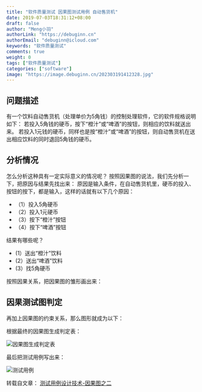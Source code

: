 ```yaml
---
title: "软件质量测试 因果图测试用例 自动售货机"
date: 2019-07-03T18:31:12+08:00
draft: false
author: "Meng小羽"
authorLink: "https://debuginn.cn"
authorEmail: "debuginn@icloud.com"
keywords: "软件质量测试"
comments: true
weight: 0
tags: ["软件质量测试"]
categories: ["software"]
image: "https://image.debuginn.cn/202303191412328.jpg"
---
```


## 问题描述

有一个饮料自动售货机（处理单价为5角钱）的控制处理软件，它的软件规格说明如下：
若投入5角钱的硬币，按下“橙汁”或“啤酒”的按钮，则相应的饮料就送出来。
若投入1元钱的硬币，同样也是按“橙汁”或“啤酒”的按钮，则自动售货机在送出相应饮料的同时退回5角钱的硬币。

## 分析情况

怎么分析这种具有一定实际意义的情况呢？
按照因果图的说法，我们先分析一下，把原因与结果先找出来：
原因是输入条件，在自动售货机里，硬币的投入、按钮的按下，都是输入，这样的话就有以下几个原因：
- （1）投入5角硬币 
- （2）投入1元硬币
- （3）按下“橙汁”按钮
- （4）按下“啤酒”按钮

结果有哪些呢？
- (1）送出“橙汁”饮料
- (2）送出“啤酒”饮料
- (3）找5角硬币

按照因果关系，把因果图的雏形画出来：

## 因果测试图判定

再加上因果图的约束关系，那么图形就成为以下：

根据最终的因果图生成判定表：

![因果图生成判定表](https://image.debuginn.cn/202303191413964.png)

最后把测试用例写出来： 

![测试用例](https://image.debuginn.cn/202303191414741.png)

转载自文章： [测试用例设计技术-因果图之二](https://blog.csdn.net/xuhongge/article/details/2627464) 